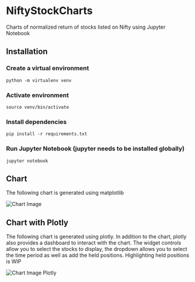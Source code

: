 # NiftyStockCharts
Charts of normalized return of stocks listed on Nifty using Jupyter Notebook

## Installation
### Create a virtual environment

```python -m virtualenv venv```

### Activate environment

```source venv/bin/activate```

### Install dependencies

```pip install -r requirements.txt```

### Run Jupyter Notebook (jupyter needs to be installed globally)

```jupyter notebook```

## Chart 
The following chart is generated using matplotlib

![Chart Image](/images/StockCharts.png)

## Chart with Plotly
The following chart is generated using plotly. In addition to the chart, plotly also provides a dashboard to interact with the chart. The widget controls allow you to select the stocks to display,  the dropdown allows you to select the time period as well as add the held positions. Highlighting held positions is WIP

![Chart Image Plotly](/images/StockChartsPlotly.png)
